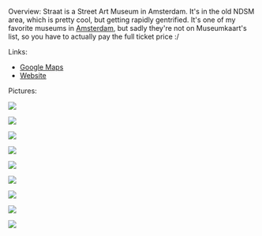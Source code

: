 
Overview:
Straat is a Street Art Museum in Amsterdam. It's in the old NDSM area, which is pretty cool, but getting rapidly gentrified. It's one of my favorite museums in [Amsterdam](../../Amsterdam.md), but sadly they're not on Museumkaart's list, so you have to actually pay the full ticket price :/

Links:
* [Google Maps](https://maps.app.goo.gl/eYzB6XkUgkvEAbsU6)
* [Website](https://straatmuseum.com/en)

Pictures:

![](../media/20230917_132409.jpg)

![](../media/20230917_132730.jpg)

![](../media/20230917_133844.jpg)

![](../media/20230917_134012.jpg)

![](../media/20230917_135452.jpg)

![](../media/20230917_134707.jpg)

![](../media/20230917_135501.jpg)

![](../media/20230917_140619.jpg)

![](../media/20230917_142641.jpg)



